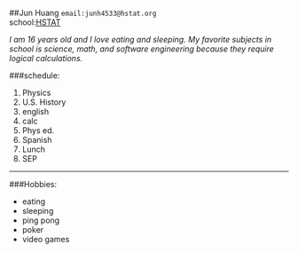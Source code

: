 ##Jun Huang
`email:junh4533@hstat.org`  
school:[HSTAT](hstat.org)

_I am 16 years old and I love eating and sleeping. My favorite subjects in school is science, math, and software engineering because they require logical calculations._

###schedule:

1. Physics
2. U.S. History
3. english
4. calc
5. Phys ed.
6. Spanish
7. Lunch
8. SEP

---
###Hobbies:  
* eating
* sleeping
* ping pong
* poker
* video games




